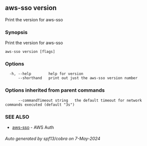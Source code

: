 ## aws-sso version

Print the version for aws-sso

### Synopsis

Print the version for aws-sso

```
aws-sso version [flags]
```

### Options

```
  -h, --help        help for version
      --shorthand   print out just the aws-sso version number
```

### Options inherited from parent commands

```
      --commandTimeout string   the default timeout for network commands executed (default "3s")
```

### SEE ALSO

* [aws-sso](aws-sso.md)	 - AWS Auth

###### Auto generated by spf13/cobra on 7-May-2024
